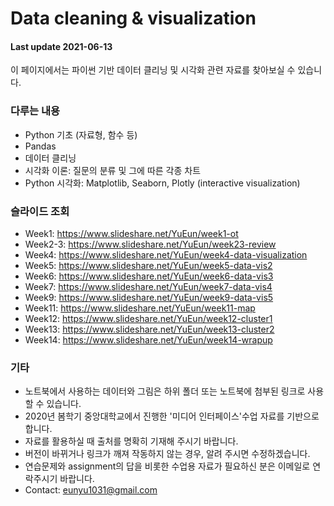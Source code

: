 # Data cleaning & visualization
#### Last update 2021-06-13

이 페이지에서는 파이썬 기반 데이터 클리닝 및 시각화 관련 자료를 찾아보실 수 있습니다.

### 다루는 내용
- Python 기초 (자료형, 함수 등)
- Pandas
- 데이터 클리닝
- 시각화 이론: 질문의 분류 및 그에 따른 각종 차트
- Python 시각화: Matplotlib, Seaborn, Plotly (interactive visualization)

### 슬라이드 조회
- Week1: https://www.slideshare.net/YuEun/week1-ot
- Week2-3: https://www.slideshare.net/YuEun/week23-review
- Week4: https://www.slideshare.net/YuEun/week4-data-visualization
- Week5: https://www.slideshare.net/YuEun/week5-data-vis2
- Week6: https://www.slideshare.net/YuEun/week6-data-vis3
- Week7: https://www.slideshare.net/YuEun/week7-data-vis4
- Week9: https://www.slideshare.net/YuEun/week9-data-vis5
- Week11: https://www.slideshare.net/YuEun/week11-map
- Week12: https://www.slideshare.net/YuEun/week12-cluster1
- Week13: https://www.slideshare.net/YuEun/week13-cluster2
- Week14: https://www.slideshare.net/YuEun/week14-wrapup

### 기타
- 노트북에서 사용하는 데이터와 그림은 하위 폴더 또는 노트북에 첨부된 링크로 사용할 수 있습니다.
- 2020년 봄학기 중앙대학교에서 진행한 '미디어 인터페이스'수업 자료를 기반으로 합니다.
- 자료를 활용하실 때 출처를 명확히 기재해 주시기 바랍니다.
- 버전이 바뀌거나 링크가 깨져 작동하지 않는 경우, 알려 주시면 수정하겠습니다.
- 연습문제와 assignment의 답을 비롯한 수업용 자료가 필요하신 분은 이메일로 연락주시기 바랍니다.
- Contact: eunyu1031@gmail.com
